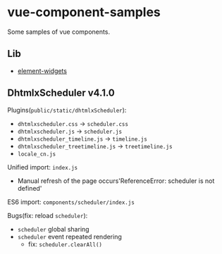 # vue-component-samples

Some samples of vue components.

## Lib

- [element-widgets](https://github.com/THRAEX-70/element-widgets)

## DhtmlxScheduler v4.1.0

Plugins(`public/static/dhtmlxScheduler`):

- `dhtmlxscheduler.css` -> `scheduler.css`
- `dhtmlxscheduler.js` -> `scheduler.js`
- `dhtmlxscheduler_timeline.js` -> `timeline.js`
- `dhtmlxscheduler_treetimeline.js` -> `treetimeline.js`
- `locale_cn.js`

Unified import: `index.js`
  - Manual refresh of the page occurs'ReferenceError: scheduler is not defined'

ES6 import: `components/scheduler/index.js`

Bugs(fix: reload `scheduler`):
- `scheduler` global sharing
- `scheduler` event repeated rendering
  - fix: `scheduler.clearAll()`
